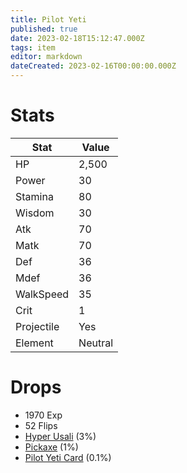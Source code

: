 ```yaml
---
title: Pilot Yeti
published: true
date: 2023-02-18T15:12:47.000Z
tags: item
editor: markdown
dateCreated: 2023-02-16T00:00:00.000Z
---
```


# Stats
|Stat|Value|
|-|-|
|HP|2,500|
|Power|30|
|Stamina|80|
|Wisdom|30|
|Atk|70|
|Matk|70|
|Def|36|
|Mdef|36|
|WalkSpeed|35|
|Crit|1|
|Projectile|Yes|
|Element|Neutral|

# Drops
 * 1970 Exp
 * 52 Flips
 * [Hyper Usali](items/hyper-usali.md) (3%)
 * [Pickaxe](items/pickaxe.md) (1%)
 * [Pilot Yeti Card](items/pilot-yeti-card.md) (0.1%)
